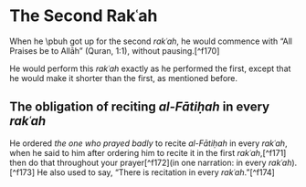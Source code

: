 
# The Second Rakʿah

When he \pbuh got up for the second _rakʿah_, he would commence with “All Praises be to Allāh” (Quran, 1:1), without pausing.[^f170]

He would perform this _rakʿah_ exactly as he performed the first, except that he would make it shorter than the first, as mentioned before.

## The obligation of reciting _al-Fātiḥah_ in every _rakʿah_

He ordered _the one who prayed badly_ to recite _al-Fātiḥah_ in every _rakʿah_, when he said to him after ordering him to recite it in the first _rakʿah_,[^f171] then do that throughout your prayer[^f172](in one narration: in every _rakʿah_).[^f173] He also used to say, “There is recitation in every _rakʿah_.”[^f174]

